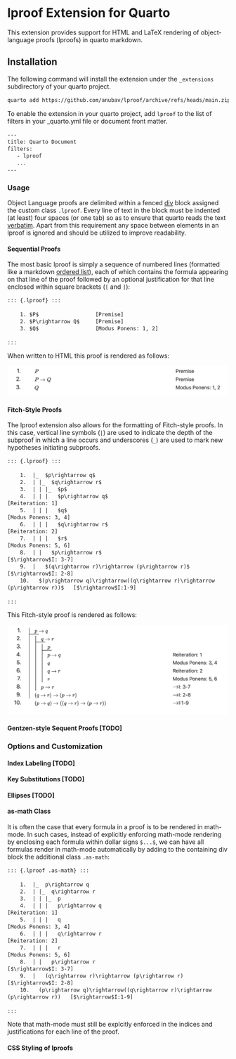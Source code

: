 # lproof Extension for Quarto

This extension provides support for HTML and LaTeX rendering of object-language proofs (lproofs) in
quarto markdown.

## Installation

The following command will install the extension under the `_extensions` subdirectory of your quarto
project.

```sh
quarto add https://github.com/anubav/lproof/archive/refs/heads/main.zip
```

To enable the extension in your quarto project, add `lproof` to the list of filters in your
\_quarto.yml file or document front matter.

```
---
title: Quarto Document
filters:
   - lproof
   ...
---
```

### Usage

Object Language proofs are delimited within a fenced
[div](https://quarto.org/docs/authoring/markdown-basics.html#divs-and-spans) block assigned the custom
class `.lproof`. Every line of text in the block must be indented (at least) four spaces (or one
tab) so as to ensure that quarto reads the text
[verbatim](https://pandoc.org/chunkedhtml-demo/8.5-verbatim-code-blocks.html). Apart from this
requirement any space between elements in an lproof is ignored and should be utilized to improve readability.

#### Sequential Proofs

The most basic lproof is simply a sequence of numbered lines (formatted like a markdown [ordered list](https://quarto.org/docs/authoring/markdown-basics.html#lists)), each of which
contains the formula appearing on that line of the proof followed by an optional justification
for that line enclosed within square brackets (`[` and `]`):

```
::: {.lproof} :::

    1. $P$                  [Premise]
    2. $P\rightarrow Q$     [Premise]
    3. $Q$                  [Modus Ponens: 1, 2]

:::
```

When written to HTML this proof is rendered as follows:

![simple_lproof](simple_lproof.jpeg)

#### Fitch-Style Proofs

The lproof extension also allows for the formatting of Fitch-style proofs. In this case, vertical line symbols (`|`) are used to indicate
the depth of the subproof in which a line occurs and underscores (`_`) are used to mark new hypotheses
initiating subproofs.

```
::: {.lproof} :::

    1.  |_  $p\rightarrow q$
    2.  | |_  $q\rightarrow r$
    3.  | | |_  $p$
    4.  | | |   $p\rightarrow q$                                                        [Reiteration: 1]
    5.  | | |   $q$                                                                     [Modus Ponens: 3, 4]
    6.  | | |   $q\rightarrow r$                                                        [Reiteration: 2]
    7.  | | |   $r$                                                                     [Modus Ponens: 5, 6]
    8.  | |   $p\rightarrow r$                                                          [$\rightarrow$I: 3-7]
    9.  |   $(q\rightarrow r)\rightarrow (p\rightarrow r)$                              [$\rightarrow$I: 2-8]
    10.   $(p\rightarrow q)\rightarrow((q\rightarrow r)\rightarrow (p\rightarrow r))$   [$\rightarrow$I:1-9]

:::
```

This Fitch-style proof is rendered as follows:

![fitch_lproof](fitch_lproof.jpeg)

#### Gentzen-style Sequent Proofs [TODO]

### Options and Customization

#### Index Labeling [TODO]

#### Key Substitutions [TODO]

#### Ellipses [TODO]

#### as-math Class

It is often the case that every formula in a proof is to be rendered in math-mode. In such cases,
instead of explicitly enforcing math-mode rendering by enclosing each formula within dollar signs
`$...$`, we can have all formulas render in math-mode automatically by adding to the containing div
block the additional class `.as-math`:
```
::: {.lproof .as-math} :::

    1.  |_  p\rightarrow q
    2.  | |_  q\rightarrow r
    3.  | | |_  p
    4.  | | |   p\rightarrow q                                                        [Reiteration: 1]
    5.  | | |   q                                                                     [Modus Ponens: 3, 4]
    6.  | | |   q\rightarrow r                                                        [Reiteration: 2]
    7.  | | |   r                                                                     [Modus Ponens: 5, 6]
    8.  | |   p\rightarrow r                                                          [$\rightarrow$I: 3-7]
    9.  |   (q\rightarrow r)\rightarrow (p\rightarrow r)                              [$\rightarrow$I: 2-8]
    10.   (p\rightarrow q)\rightarrow((q\rightarrow r)\rightarrow (p\rightarrow r))   [$\rightarrow$I:1-9]

:::
```

Note that math-mode must still be explcitly enforced in the indices and justifications for each
line of the proof.

#### CSS Styling of lproofs
